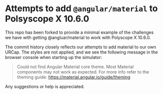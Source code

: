 # Attempts to add `@angular/material` to Polsyscope X 10.6.0

This repo has been forked to provide a minimal example of
the challenges we have with getting @angluar/material to work
with Polyscope X 10.6.0.

The commit history closely reflects our attempts to add material to our own
URCap. The styles are not applied, and we see the following message in the
browser console when starting up the simulator:
> Could not find Angular Material core theme. Most Material components may not work as expected. For more info refer to the theming guide: https://material.angular.io/guide/theming

Any suggestions or help is appreciated.
